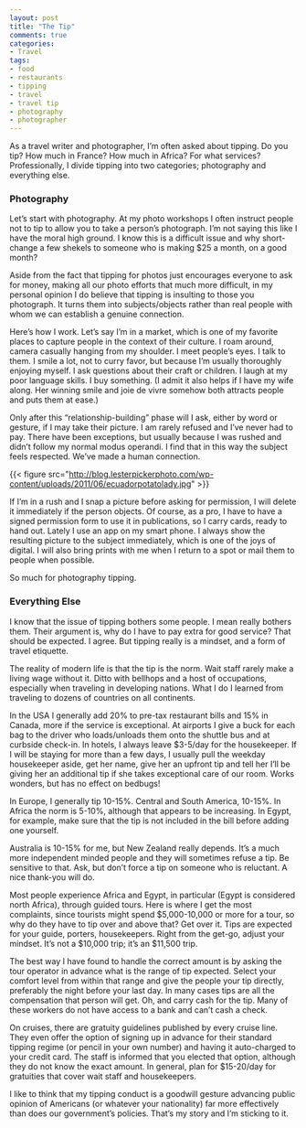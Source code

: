```yaml
---
layout: post
title: "The Tip"
comments: true
categories:
- Travel
tags:
- food
- restaurants
- tipping
- travel
- travel tip
- photography
- photographer
---
```

As a travel writer and photographer, I’m often asked about tipping. Do you tip? How much in France? How much in Africa? For what services? Professionally, I divide tipping into two categories; photography and everything else.

<h3>Photography</h3>
Let’s start with photography. At my photo workshops I often instruct people not to tip to allow you to take a person’s photograph. I’m not saying this like I have the moral high ground. I know this is a difficult issue and why short-change a few shekels to someone who is making $25 a month, on a good month?

Aside from the fact that tipping for photos just encourages everyone to ask for money, making all our photo efforts that much more difficult, in my personal opinion I do believe that tipping is insulting to those you photograph. It turns them into subjects/objects rather than real people with whom we can establish a genuine connection.

Here’s how I work. Let’s say I’m in a market, which is one of my favorite places to capture people in the context of their culture. I roam around, camera casually hanging from my shoulder. I meet people’s eyes. I talk to them. I smile a lot, not to curry favor, but because I’m usually thoroughly enjoying myself. I ask questions about their craft or children. I laugh at my poor language skills. I buy something. (I admit it also helps if I have my wife along. Her winning smile and joie de vivre somehow both attracts people and puts them at ease.)

Only after this “relationship-building” phase will I ask, either by word or gesture, if I may take their picture. I am rarely refused and I’ve never had to pay. There have been exceptions, but usually because I was rushed and didn’t follow my normal modus operandi. I find that in this way the subject feels respected. We’ve made a human connection.

{{< figure src="http://blog.lesterpickerphoto.com/wp-content/uploads/2011/06/ecuadorpotatolady.jpg" >}}

If I’m in a rush and I snap a picture before asking for permission, I will delete it immediately if the person objects. Of course, as a pro, I have to have a signed permission form to use it in publications, so I carry cards, ready to hand out. Lately I use an app on my smart phone. I always show the resulting picture to the subject immediately, which is one of the joys of digital. I will also bring prints with me when I return to a spot or mail them to people when possible.

So much for photography tipping.
<h3>Everything Else</h3>
I know that the issue of tipping bothers some people. I mean really bothers them. Their argument is, why do I have to pay extra for good service? That should be expected. I agree. But tipping really is a mindset, and a form of travel etiquette.

The reality of modern life is that the tip is the norm. Wait staff rarely make a living wage without it. Ditto with bellhops and a host of occupations, especially when traveling in developing nations. What I do I learned from traveling to dozens of countries on all continents. 

In the USA I generally add 20% to pre-tax restaurant bills and 15% in Canada, more if the service is exceptional. At airports I give a buck for each bag to the driver who loads/unloads them onto the shuttle bus and at curbside check-in. In hotels, I always leave $3-5/day for the housekeeper. If I will be staying for more than a few days, I usually pull the weekday housekeeper aside, get her name, give her an upfront tip and tell her I’ll be giving her an additional tip if she takes exceptional care of our room. Works wonders, but has no effect on bedbugs!

In Europe, I generally tip 10-15%. Central and South America, 10-15%. In Africa the norm is 5-10%, although that appears to be increasing. In Egypt, for example, make sure that the tip is not included in the bill before adding one yourself.

Australia is 10-15% for me, but New Zealand really depends. It’s a much more independent minded people and they will sometimes refuse a tip. Be sensitive to that. Ask, but don’t force a tip on someone who is reluctant. A nice thank-you will do.

Most people experience Africa and Egypt, in particular (Egypt is considered north Africa), through guided tours. Here is where I get the most complaints, since tourists might spend $5,000-10,000 or more for a tour, so why do they have to tip over and above that? Get over it. Tips are expected for your guide, porters, housekeepers. Right from the get-go, adjust your mindset. It’s not a $10,000 trip; it’s an $11,500 trip.

The best way I have found to handle the correct amount is by asking the tour operator in advance what is the range of tip expected. Select your comfort level from within that range and give the people your tip directly, preferably the night before your last day. In many cases tips are all the compensation that person will get. Oh, and carry cash for the tip. Many of these workers do not have access to a bank and can’t cash a check.

On cruises, there are gratuity guidelines published by every cruise line. They even offer the option of signing up in advance for their standard tipping regime (or pencil in your own number) and having it auto-charged to your credit card. The staff is informed that you elected that option, although they do not know the exact amount. In general, plan for $15-20/day for gratuities that cover wait staff and housekeepers.

I like to think that my tipping conduct is a goodwill gesture advancing public opinion of Americans (or whatever your nationality) far more effectively than does our government’s policies. That’s my story and I’m sticking to it.

